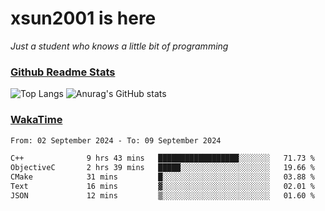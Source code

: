 # xsun2001 is here

*Just a student who knows a little bit of programming*

### [Github Readme Stats](https://github.com/anuraghazra/github-readme-stats)

![Top Langs](https://github-readme-stats.vercel.app/api/top-langs/?username=xsun2001&layout=compact&theme=radical) ![Anurag's GitHub stats](https://github-readme-stats.vercel.app/api?username=xsun2001&show_icons=true&theme=radical)

### [WakaTime](https://wakatime.com)

<!--START_SECTION:waka-->

```txt
From: 02 September 2024 - To: 09 September 2024

C++              9 hrs 43 mins   ██████████████████░░░░░░░   71.73 %
ObjectiveC       2 hrs 39 mins   █████░░░░░░░░░░░░░░░░░░░░   19.66 %
CMake            31 mins         █░░░░░░░░░░░░░░░░░░░░░░░░   03.88 %
Text             16 mins         ▓░░░░░░░░░░░░░░░░░░░░░░░░   02.01 %
JSON             12 mins         ▒░░░░░░░░░░░░░░░░░░░░░░░░   01.60 %
```

<!--END_SECTION:waka-->
